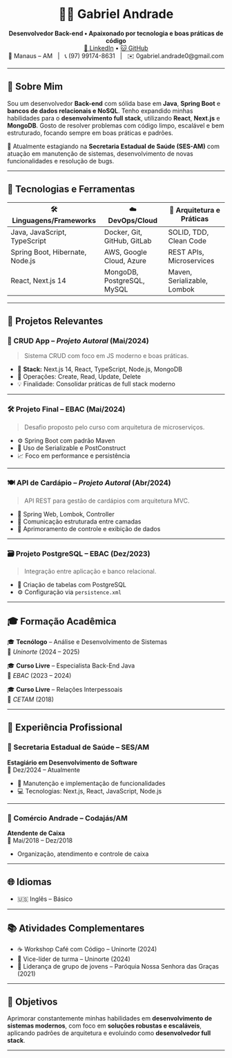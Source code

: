 <h1 align="center">👨‍💻 Gabriel Andrade</h1>
<p align="center">
  <b>Desenvolvedor Back-end • Apaixonado por tecnologia e boas práticas de código</b><br/>
  <a href="https://www.linkedin.com/in/fgabr1el/">🔗 LinkedIn</a>  • 
  <a href="https://github.com/Gabr1el-Andrade">🐱 GitHub</a><br/>
  📍 Manaus – AM &nbsp;&nbsp;|&nbsp;&nbsp; 📞 (97) 99174-8631 &nbsp;&nbsp;|&nbsp;&nbsp; ✉️ 0gabriel.andrade0@gmail.com
</p>

---

## 🧠 Sobre Mim

Sou um desenvolvedor **Back-end** com sólida base em **Java**, **Spring Boot** e **bancos de dados relacionais e NoSQL**. Tenho expandido minhas habilidades para o **desenvolvimento full stack**, utilizando **React**, **Next.js** e **MongoDB**. Gosto de resolver problemas com código limpo, escalável e bem estruturado, focando sempre em boas práticas e padrões.

🎯 Atualmente estagiando na **Secretaria Estadual de Saúde (SES-AM)** com atuação em manutenção de sistemas, desenvolvimento de novas funcionalidades e resolução de bugs.

---

## 🚀 Tecnologias e Ferramentas

| 🛠 Linguagens/Frameworks | ☁️ DevOps/Cloud | 🧩 Arquitetura e Práticas |
|--------------------------|-----------------|----------------------------|
| Java, JavaScript, TypeScript | Docker, Git, GitHub, GitLab | SOLID, TDD, Clean Code |
| Spring Boot, Hibernate, Node.js | AWS, Google Cloud, Azure | REST APIs, Microservices |
| React, Next.js 14 | MongoDB, PostgreSQL, MySQL | Maven, Serializable, Lombok |

---

## 📁 Projetos Relevantes

### 🔧 CRUD App – *Projeto Autoral* (Mai/2024)
> Sistema CRUD com foco em JS moderno e boas práticas.

- 🧪 **Stack:** Next.js 14, React, TypeScript, Node.js, MongoDB
- 🔄 Operações: Create, Read, Update, Delete
- 💡 Finalidade: Consolidar práticas de full stack moderno

---

### 🛠 Projeto Final – EBAC (Mai/2024)
> Desafio proposto pelo curso com arquitetura de microserviços.

- ⚙️ Spring Boot com padrão Maven
- 🧱 Uso de Serializable e PostConstruct
- 📈 Foco em performance e persistência

---

### 🍽 API de Cardápio – *Projeto Autoral* (Abr/2024)
> API REST para gestão de cardápios com arquitetura MVC.

- 🧩 Spring Web, Lombok, Controller
- 🔁 Comunicação estruturada entre camadas
- 🎯 Aprimoramento de controle e exibição de dados

---

### 🗃 Projeto PostgreSQL – EBAC (Dez/2023)
> Integração entre aplicação e banco relacional.

- 🧪 Criação de tabelas com PostgreSQL
- ⚙️ Configuração via `persistence.xml`

---

## 🎓 Formação Acadêmica

🎓 **Tecnólogo** – Análise e Desenvolvimento de Sistemas  
📍 *Uninorte* (2024 – 2025)

🎓 **Curso Livre** – Especialista Back-End Java  
📍 *EBAC* (2023 – 2024)

🎓 **Curso Livre** – Relações Interpessoais  
📍 *CETAM* (2018)

---

## 💼 Experiência Profissional

### 🏥 Secretaria Estadual de Saúde – SES/AM  
**Estagiário em Desenvolvimento de Software**  
📅 Dez/2024 – Atualmente  
- 🔧 Manutenção e implementação de funcionalidades
- 💻 Tecnologias: Next.js, React, JavaScript, Node.js

---

### 🏪 Comércio Andrade – Codajás/AM  
**Atendente de Caixa**  
📅 Mai/2018 – Dez/2018  
- Organização, atendimento e controle de caixa

---

## 🌐 Idiomas

- 🇺🇸 Inglês – Básico

---

## 📚 Atividades Complementares

- ☕ Workshop Café com Código – Uninorte (2024)
- 🤝 Vice-líder de turma – Uninorte (2024)
- 🙌 Liderança de grupo de jovens – Paróquia Nossa Senhora das Graças (2021)

---

## 🚀 Objetivos

Aprimorar constantemente minhas habilidades em **desenvolvimento de sistemas modernos**, com foco em **soluções robustas e escaláveis**, aplicando padrões de arquitetura e evoluindo como **desenvolvedor full stack**.

---
